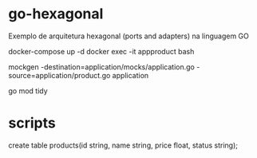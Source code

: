 # go-hexagonal
Exemplo de arquitetura hexagonal (ports and adapters) na linguagem GO

docker-compose up -d
docker exec -it appproduct bash


mockgen -destination=application/mocks/application.go -source=application/product.go application

go mod tidy


# scripts
create table products(id string, name string, price float, status string);